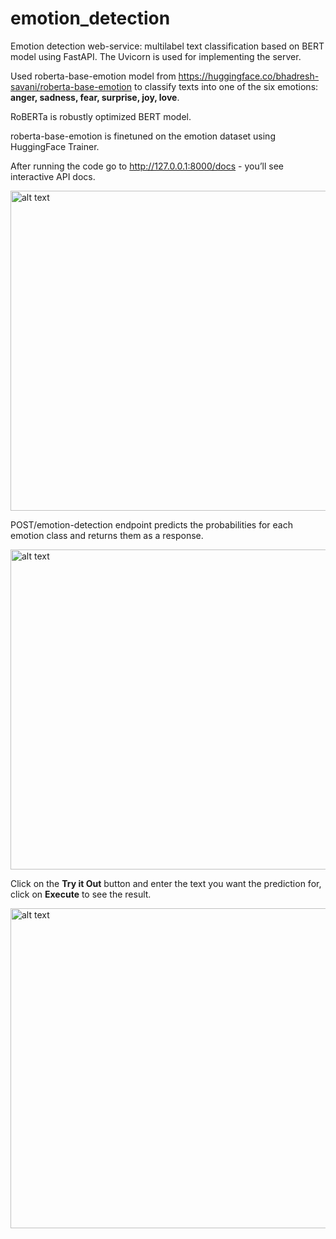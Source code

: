 # emotion_detection

Emotion detection web-service: multilabel text classification based on BERT model using FastAPI. The Uvicorn is used for implementing the server.

Used roberta-base-emotion model from https://huggingface.co/bhadresh-savani/roberta-base-emotion to classify texts into one of the six emotions: **anger, sadness, fear, surprise, joy, love**.

RoBERTa is robustly optimized BERT model.

roberta-base-emotion is finetuned on the emotion dataset using HuggingFace Trainer.

After running the code go to http://127.0.0.1:8000/docs - you’ll see interactive API docs.

<img src="https://user-images.githubusercontent.com/11677412/145719663-55b7bbff-56a0-4ffb-9d29-4c2cec02efa4.png" alt="alt text" width="512">


POST/emotion-detection endpoint predicts the probabilities for each emotion class and returns them as a response.

<img src="https://user-images.githubusercontent.com/11677412/145719673-2c94624a-abee-4558-a83a-ebc4ab550c9b.png" alt="alt text" width="512">

Click on the **Try it Out** button and enter the text you want the prediction for, click on **Execute** to see the result.

<img src="https://user-images.githubusercontent.com/11677412/145719689-eac5179e-29da-4853-a360-ceb92ba7ed62.png" alt="alt text" width="512">
